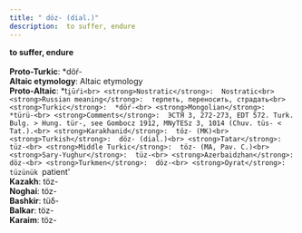 ```yaml
---
title: " döz- (dial.)"
description:  to suffer, endure
---
```

<strong> to suffer, endure</strong><br><br>
<strong>Proto-Turkic</strong>:  *döŕ-<br>
<strong>Altaic etymology</strong>:  Altaic etymology<br>
<strong> Proto-Altaic</strong>:  *t`i̯ūŕi<br>
<strong>Nostratic</strong>:  Nostratic<br>
<strong>Russian meaning</strong>:  терпеть, переносить, страдать<br>
<strong>Turkic</strong>:  *döŕ-<br>
<strong>Mongolian</strong>:  *türü-<br>
<strong>Comments</strong>:  ЭСТЯ 3, 272-273, EDT 572. Turk. Bulg. > Hung. tür-, see Gombocz 1912, MNyTESz 3, 1014 (Chuv. tüs- < Tat.).<br>
<strong>Karakhanid</strong>:  töz- (MK)<br>
<strong>Turkish</strong>:  döz- (dial.)<br>
<strong>Tatar</strong>:  tüz-<br>
<strong>Middle Turkic</strong>:  töz- (MA, Pav. C.)<br>
<strong>Sary-Yughur</strong>:  tüz-<br>
<strong>Azerbaidzhan</strong>:  döz-<br>
<strong>Turkmen</strong>:  döz-<br>
<strong>Oyrat</strong>:  tüzünük `patient'<br>
<strong>Kazakh</strong>:  töz-<br>
<strong>Noghai</strong>:  töz-<br>
<strong>Bashkir</strong>:  tüδ-<br>
<strong>Balkar</strong>:  töz-<br>
<strong>Karaim</strong>:  töz-<br>


